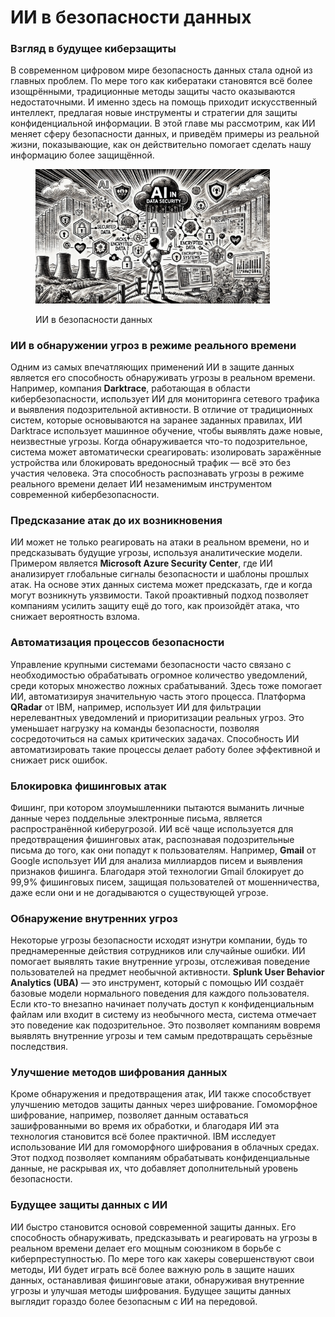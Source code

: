 # ИИ в безопасности данных

### Взгляд в будущее киберзащиты

В современном цифровом мире безопасность данных стала одной из главных проблем. По мере того как кибератаки становятся всё более изощрёнными, традиционные методы защиты часто оказываются недостаточными. И именно здесь на помощь приходит искусственный интеллект, предлагая новые инструменты и стратегии для защиты конфиденциальной информации. В этой главе мы рассмотрим, как ИИ меняет сферу безопасности данных, и приведём примеры из реальной жизни, показывающие, как он действительно помогает сделать нашу информацию более защищённой.

<div align="left"><figure><img src="../../.gitbook/assets/ai-in-data-security-min.png" alt="" width="375"><figcaption><p>ИИ в безопасности данных</p></figcaption></figure></div>

### ИИ в обнаружении угроз в режиме реального времени

Одним из самых впечатляющих применений ИИ в защите данных является его способность обнаруживать угрозы в реальном времени. Например, компания **Darktrace**, работающая в области кибербезопасности, использует ИИ для мониторинга сетевого трафика и выявления подозрительной активности. В отличие от традиционных систем, которые основываются на заранее заданных правилах, ИИ Darktrace использует машинное обучение, чтобы выявлять даже новые, неизвестные угрозы. Когда обнаруживается что-то подозрительное, система может автоматически среагировать: изолировать заражённые устройства или блокировать вредоносный трафик — всё это без участия человека. Эта способность распознавать угрозы в режиме реального времени делает ИИ незаменимым инструментом современной кибербезопасности.

### Предсказание атак до их возникновения

ИИ может не только реагировать на атаки в реальном времени, но и предсказывать будущие угрозы, используя аналитические модели. Примером является **Microsoft Azure Security Center**, где ИИ анализирует глобальные сигналы безопасности и шаблоны прошлых атак. На основе этих данных система может предсказать, где и когда могут возникнуть уязвимости. Такой проактивный подход позволяет компаниям усилить защиту ещё до того, как произойдёт атака, что снижает вероятность взлома.

### Автоматизация процессов безопасности

Управление крупными системами безопасности часто связано с необходимостью обрабатывать огромное количество уведомлений, среди которых множество ложных срабатываний. Здесь тоже помогает ИИ, автоматизируя значительную часть этого процесса. Платформа **QRadar** от IBM, например, использует ИИ для фильтрации нерелевантных уведомлений и приоритизации реальных угроз. Это уменьшает нагрузку на команды безопасности, позволяя сосредоточиться на самых критических задачах. Способность ИИ автоматизировать такие процессы делает работу более эффективной и снижает риск ошибок.

### Блокировка фишинговых атак

Фишинг, при котором злоумышленники пытаются выманить личные данные через поддельные электронные письма, является распространённой киберугрозой. ИИ всё чаще используется для предотвращения фишинговых атак, распознавая подозрительные письма до того, как они попадут к пользователям. Например, **Gmail** от Google использует ИИ для анализа миллиардов писем и выявления признаков фишинга. Благодаря этой технологии Gmail блокирует до 99,9% фишинговых писем, защищая пользователей от мошенничества, даже если они и не догадываются о существующей угрозе.

### Обнаружение внутренних угроз

Некоторые угрозы безопасности исходят изнутри компании, будь то преднамеренные действия сотрудников или случайные ошибки. ИИ помогает выявлять такие внутренние угрозы, отслеживая поведение пользователей на предмет необычной активности. **Splunk User Behavior Analytics (UBA)** — это инструмент, который с помощью ИИ создаёт базовые модели нормального поведения для каждого пользователя. Если кто-то внезапно начинает получать доступ к конфиденциальным файлам или входит в систему из необычного места, система отмечает это поведение как подозрительное. Это позволяет компаниям вовремя выявлять внутренние угрозы и тем самым предотвращать серьёзные последствия.

### Улучшение методов шифрования данных

Кроме обнаружения и предотвращения атак, ИИ также способствует улучшению методов защиты данных через шифрование. Гомоморфное шифрование, например, позволяет данным оставаться зашифрованными во время их обработки, и благодаря ИИ эта технология становится всё более практичной. IBM исследует использование ИИ для гомоморфного шифрования в облачных средах. Этот подход позволяет компаниям обрабатывать конфиденциальные данные, не раскрывая их, что добавляет дополнительный уровень безопасности.

### Будущее защиты данных с ИИ

ИИ быстро становится основой современной защиты данных. Его способность обнаруживать, предсказывать и реагировать на угрозы в реальном времени делает его мощным союзником в борьбе с киберпреступностью. По мере того как хакеры совершенствуют свои методы, ИИ будет играть всё более важную роль в защите наших данных, останавливая фишинговые атаки, обнаруживая внутренние угрозы и улучшая методы шифрования. Будущее защиты данных выглядит гораздо более безопасным с ИИ на передовой.
